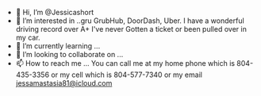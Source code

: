 - 👋 Hi, I’m @Jessicashort
- 👀 I’m interested in ..gru GrubHub, DoorDash, Uber. I have a wonderful driving record over A+ I've never Gotten a ticket or been pulled over in my car.
- 🌱 I’m currently learning ...
- 💞️ I’m looking to collaborate on ...
- 📫 How to reach me ... You can call me at my home phone which is 804-435-3356 or my cell which is 804-577-7340 or my email jessamastasia81@icloud.com

<!---
Jessicashort/Jessicashort is a ✨ special ✨ repository because its `README.md` (this file) appears on your GitHub profile.
You can click the Preview link to take a look at your changes.
--->
